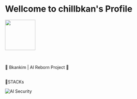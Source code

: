 # Wellcome to chillbkan's Profile

<img src="https://github.com/user-attachments/assets/3d70228c-59b4-4870-90f8-0e701c502caa" width="100" height="100"/>
<br><br><br>

🔄 Bkankim | AI Reborn Project 🔐
<br><br>

💼STACKs

![AI Security](https://img.shields.io/badge/Specialization-AI_Security-blueviolet)
